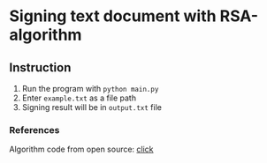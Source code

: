 # Signing text document with RSA-algorithm

## Instruction
1. Run the program with `python main.py`
2. Enter `example.txt` as a file path
3. Signing result will be in `output.txt` file

### References
Algorithm code from open source: [click](https://github.com/thomasjohn314/rsa)